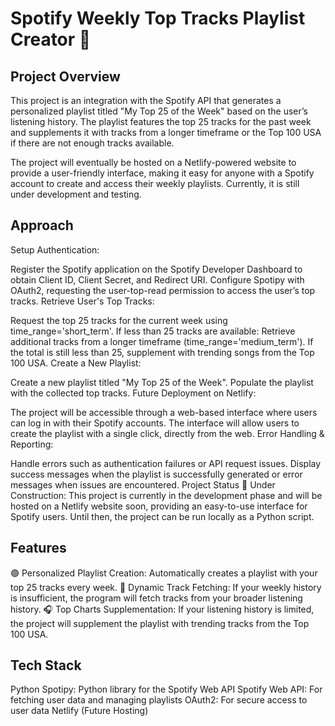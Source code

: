 # Spotify Weekly Top Tracks Playlist Creator 🎵

## Project Overview

This project is an integration with the Spotify API that generates a personalized playlist titled "My Top 25 of the Week" based on the user’s listening history. The playlist features the top 25 tracks for the past week and supplements it with tracks from a longer timeframe or the Top 100 USA if there are not enough tracks available.

The project will eventually be hosted on a Netlify-powered website to provide a user-friendly interface, making it easy for anyone with a Spotify account to create and access their weekly playlists. Currently, it is still under development and testing.

## Approach
Setup Authentication:

Register the Spotify application on the Spotify Developer Dashboard to obtain Client ID, Client Secret, and Redirect URI.
Configure Spotipy with OAuth2, requesting the user-top-read permission to access the user’s top tracks.
Retrieve User's Top Tracks:

Request the top 25 tracks for the current week using time_range='short_term'.
If less than 25 tracks are available:
Retrieve additional tracks from a longer timeframe (time_range='medium_term').
If the total is still less than 25, supplement with trending songs from the Top 100 USA.
Create a New Playlist:

Create a new playlist titled "My Top 25 of the Week".
Populate the playlist with the collected top tracks.
Future Deployment on Netlify:

The project will be accessible through a web-based interface where users can log in with their Spotify accounts.
The interface will allow users to create the playlist with a single click, directly from the web.
Error Handling & Reporting:

Handle errors such as authentication failures or API request issues.
Display success messages when the playlist is successfully generated or error messages when issues are encountered.
Project Status
🚧 Under Construction: This project is currently in the development phase and will be hosted on a Netlify website soon, providing an easy-to-use interface for Spotify users. Until then, the project can be run locally as a Python script.

## Features
🟢 Personalized Playlist Creation: Automatically creates a playlist with your top 25 tracks every week.
🔄 Dynamic Track Fetching: If your weekly history is insufficient, the program will fetch tracks from your broader listening history.
🎧 Top Charts Supplementation: If your listening history is limited, the project will supplement the playlist with trending tracks from the Top 100 USA.

## Tech Stack
Python
Spotipy: Python library for the Spotify Web API
Spotify Web API: For fetching user data and managing playlists
OAuth2: For secure access to user data
Netlify (Future Hosting)

